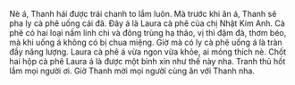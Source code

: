 Nè á, Thanh hái được trái chanh to lắm luôn. Mà trước khi ăn á, Thanh sẽ pha ly cà phê uống cái đã. Đây á là Laura cà phê của chị Nhật Kim Anh. Cà phê có hai loại nấm linh chi và đông trùng hạ thảo, vị thì đậm đà, thơm béo, mà khi uống á không có bị chua miệng. Giờ mà có ly cà phê uống á là tràn đầy năng lượng. Laura cà phê á vừa ngon vừa khỏe, ai mỏng thích nè. Chốt hai hộp cà phê Laura á là được một bình xỉn như thế này nha. Tranh thủ hốt lắm mọi người ơi. Giờ Thanh mời mọi người cùng ăn với Thanh nha.